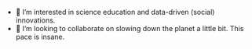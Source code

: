 
- 👀 I’m interested in science education and data-driven (social) innovations.
- 💞️ I’m looking to collaborate on slowing down the planet a little bit. This pace is insane.


<!---
sverbic/sverbic is a ✨ special ✨ repository because its `README.md` (this file) appears on your GitHub profile.
You can click the Preview link to take a look at your changes.
- 👋 Hi, I’m @sverbic
- 🌱 I’m currently learning many things I should have learned before.
- 📫 You can reach me via identical handle on Twitter. Then follow the link.
--->
